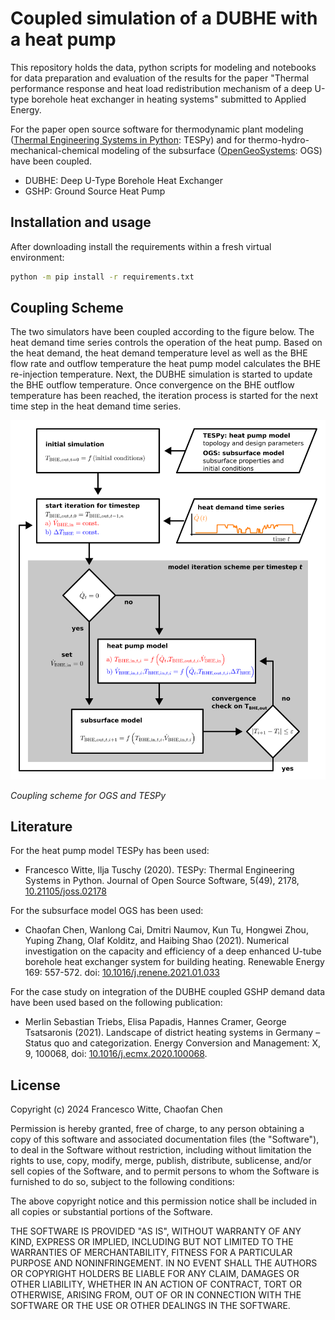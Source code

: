 # Coupled simulation of a DUBHE with a heat pump

This repository holds the data, python scripts for modeling and notebooks for
data preparation and evaluation of the results for the paper
"Thermal performance response and heat load redistribution mechanism of a deep
U-type borehole heat exchanger in heating systems" submitted to Applied Energy.

For the paper open source software for thermodynamic plant modeling
([Thermal Engineering Systems in Python](https://tespy.readthedocs.io): TESPy)
and for thermo-hydro-mechanical-chemical modeling of the subsurface
([OpenGeoSystems](https://www.opengeosys.org/): OGS) have been coupled.

- DUBHE: Deep U-Type Borehole Heat Exchanger
- GSHP: Ground Source Heat Pump

## Installation and usage

After downloading install the requirements within a fresh virtual environment:

```sh
python -m pip install -r requirements.txt
```

## Coupling Scheme

The two simulators have been coupled according to the figure below. The heat
demand time series controls the operation of the heat pump. Based on the heat
demand, the heat demand temperature level as well as the BHE flow rate and
outflow temperature the heat pump model calculates the BHE re-injection
temperature. Next, the DUBHE simulation is started to update the BHE outflow
temperature. Once convergence on the BHE outflow temperature has been reached,
the iteration process is started for the next time step in the heat demand time
series.

![Coupling scheme](./coupling_scheme.svg)

*Coupling scheme for OGS and TESPy*

## Literature

For the heat pump model TESPy has been used:

- Francesco Witte, Ilja Tuschy (2020). TESPy: Thermal Engineering Systems in
  Python. Journal of Open Source Software, 5(49), 2178,
  [10.21105/joss.02178](https://doi.org/10.21105/joss.02178)

For the subsurface model OGS has been used:

- Chaofan Chen, Wanlong Cai, Dmitri Naumov, Kun Tu, Hongwei Zhou,
  Yuping Zhang, Olaf Kolditz, and Haibing Shao (2021). Numerical investigation
  on the capacity and efficiency of a deep enhanced U-tube borehole heat
  exchanger system for building heating. Renewable Energy 169: 557-572. doi:
  [10.1016/j.renene.2021.01.033](https://doi.org/10.1016/j.renene.2021.01.033)

For the case study on integration of the DUBHE coupled GSHP demand data have
been used based on the following publication:

- Merlin Sebastian Triebs, Elisa Papadis, Hannes Cramer, George Tsatsaronis
  (2021). Landscape of district heating systems in Germany – Status quo and
  categorization. Energy Conversion and Management: X, 9, 100068, doi:
  [10.1016/j.ecmx.2020.100068](https://doi.org/10.1016/j.ecmx.2020.100068).

## License

Copyright (c) 2024 Francesco Witte, Chaofan Chen

Permission is hereby granted, free of charge, to any person obtaining a copy of
this software and associated documentation files (the "Software"), to deal in
the Software without restriction, including without limitation the rights to
use, copy, modify, merge, publish, distribute, sublicense, and/or sell copies of
the Software, and to permit persons to whom the Software is furnished to do so,
subject to the following conditions:

The above copyright notice and this permission notice shall be included in all
copies or substantial portions of the Software.

THE SOFTWARE IS PROVIDED "AS IS", WITHOUT WARRANTY OF ANY KIND, EXPRESS OR
IMPLIED, INCLUDING BUT NOT LIMITED TO THE WARRANTIES OF MERCHANTABILITY, FITNESS
FOR A PARTICULAR PURPOSE AND NONINFRINGEMENT. IN NO EVENT SHALL THE AUTHORS OR
COPYRIGHT HOLDERS BE LIABLE FOR ANY CLAIM, DAMAGES OR OTHER LIABILITY, WHETHER
IN AN ACTION OF CONTRACT, TORT OR OTHERWISE, ARISING FROM, OUT OF OR IN
CONNECTION WITH THE SOFTWARE OR THE USE OR OTHER DEALINGS IN THE SOFTWARE.
